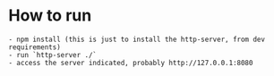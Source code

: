 # How to run
	- npm install (this is just to install the http-server, from dev requirements)
	- run `http-server ./`
	- access the server indicated, probably http://127.0.0.1:8080
 